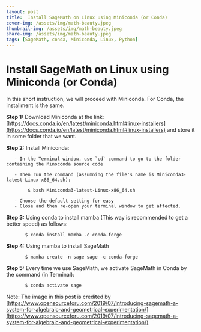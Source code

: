 ```yaml
---
layout: post
title:  Install SageMath on Linux using Miniconda (or Conda)
cover-img: /assets/img/math-beauty.jpeg
thumbnail-img: /assets/img/math-beauty.jpeg
share-img: /assets/img/math-beauty.jpeg
tags: [SageMath, conda, Miniconda, Linux, Python]
---
```




# Install SageMath on Linux using Miniconda (or Conda)


In this short instruction, we will proceed with Miniconda. For Conda, the installment  is the same.

**Step 1:** Download Miniconda at the link:  [https://docs.conda.io/en/latest/miniconda.html#linux-installers](https://docs.conda.io/en/latest/miniconda.html#linux-installers)
 and store it in some folder that we want.
 
**Step 2:** Install Miniconda:

       - In the Terminal window, use `cd` command to go to the folder containing the Minoconda source code 

       - Then run the command (assumning the file's name is Miniconda3-latest-Linux-x86_64.sh):
       
            $ bash Miniconda3-latest-Linux-x86_64.sh
            
       - Choose the default setting for easy
       - Close and then re-open your terminal window to get affected.
       
**Step 3:** Using conda to install mamba (This way is recommended to get a better speed) as follows:

           $ conda install mamba -c conda-forge
           
**Step 4:** Using mamba to install SageMath

           $ mamba create -n sage sage -c conda-forge
           
**Step 5:** Every time we use SageMath, we activate SageMath in Conda by the command (in Terminal):

           $ conda activate sage 


Note: The image in this post is credited by [https://www.opensourceforu.com/2019/07/introducing-sagemath-a-system-for-algebraic-and-geometrical-experimentation/](https://www.opensourceforu.com/2019/07/introducing-sagemath-a-system-for-algebraic-and-geometrical-experimentation/)
